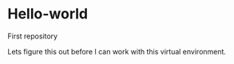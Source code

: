 # Hello-world
First repository

Lets figure this out before I can work with this virtual environment.
